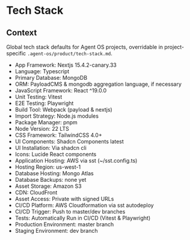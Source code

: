 # Tech Stack

## Context

Global tech stack defaults for Agent OS projects, overridable in project-specific `.agent-os/product/tech-stack.md`.

- App Framework: Nextjs 15.4.2-canary.33
- Language: Typescript
- Primary Database: MongoDB
- ORM: PayloadCMS & mongodb aggregation language, if necessary
- JavaScript Framework: React ^19.0.0
- Unit Testing: Vitest
- E2E Testing: Playwright
- Build Tool: Webpack (payload & nextjs)
- Import Strategy: Node.js modules
- Package Manager: pnpm
- Node Version: 22 LTS
- CSS Framework: TailwindCSS 4.0+
- UI Components: Shadcn Components latest
- UI Installation: Via shadcn cli
- Icons: Lucide React components
- Application Hosting: AWS via sst (~/sst.config.ts)
- Hosting Region: us-west-1
- Database Hosting: Mongo Atlas
- Database Backups: none yet
- Asset Storage: Amazon S3
- CDN: CloudFront
- Asset Access: Private with signed URLs
- CI/CD Platform: AWS Cloudformation via sst autodeploy
- CI/CD Trigger: Push to master/dev branches
- Tests: Automatically Run in CI/CD (Vitest & Playwright)
- Production Environment: master branch
- Staging Environment: dev branch
